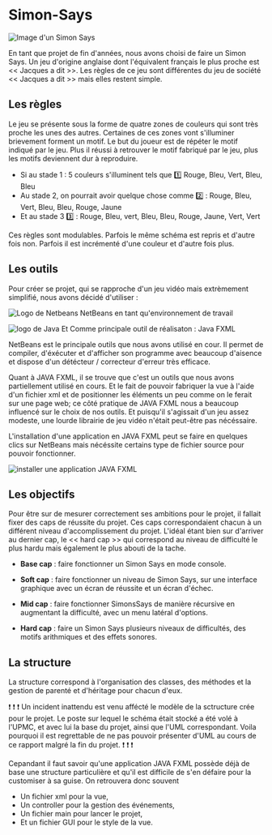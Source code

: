 # Simon-Says

![Image d'un Simon Says](http://meesterwouter.weebly.com/uploads/4/2/3/3/42339249/4818014_orig.png)

En tant que projet de fin d'années, nous avons choisi de faire un Simon Says. Un jeu d'origine anglaise dont l'équivalent français le plus proche est << Jacques a dit >>. Les règles de ce jeu sont différentes du jeu de société << Jacques a dit >> mais elles restent simple.  

## Les règles

Le jeu se présente sous la forme de quatre zones de couleurs qui sont très proche les unes des autres. Certaines de ces zones vont s'illuminer brievement forment un motif. Le but du joueur est de répéter le motif indiqué par le jeu. Plus il réussi à retrouver le motif fabriqué par le jeu, plus les motifs deviennent dur à reproduire.  
  
 - Si au stade 1 : 5 couleurs s'illuminent tels que  :one: Rouge, Bleu, Vert, Bleu, Bleu
 - Au stade 2, on pourrait avoir quelque chose comme  :two: : Rouge, Bleu, Vert, Bleu, Bleu, Rouge, Jaune
 - Et au stade 3  :three: : Rouge, Bleu, vert, Bleu, Bleu, Rouge, Jaune, Vert, Vert
 
 Ces règles sont modulables. Parfois le même schéma est repris et d'autre fois non. Parfois il est incrémenté d'une couleur et d'autre fois plus.

## Les outils

Pour créer se projet, qui se rapproche d'un jeu vidéo mais extrèmement simplifié, nous avons décidé d'utiliser :

![Logo de Netbeans](https://dl2.macupdate.com/images/icons128/12078.png?d=1430771912) NetBeans en tant qu'environnement de travail       
  
![logo de Java](https://dynamicimagesfr-v2b.netdna-ssl.com/product_class_external_product/java_128.png) Et Comme principale outil de réalisaton : Java FXML
  

NetBeans est le principale outils que nous avons utilisé en cour. Il permet de compiler, d'éxécuter et d'afficher son programme avec beaucoup d'aisence et dispose d'un détécteur / correcteur d'erreur très efficace.

Quant à JAVA FXML, il se trouve que c'est un outils que nous avons partiellement utilisé en cours. Et le fait de pouvoir fabriquer la vue à l'aide d'un fichier xml et de positionner les éléments un peu comme on le ferait sur une page web; ce côté pratique de JAVA FXML nous a beaucoup influencé sur le choix de nos outils. Et puisqu'il s'agissait d'un jeu assez modeste, une lourde librairie de jeu vidéo n'était peut-être pas nécéssaire.

L'installation d'une application en JAVA FXML peut se faire en quelques clics sur NetBeans mais nécéssite certains type de fichier source pour pouvoir fonctionner.
  
  ![installer une application JAVA FXML](https://docs.oracle.com/javafx/scenebuilder/1/use_java_ides/img/nb-create-fxml-app.gif)
  
## Les objectifs

Pour être sur de mesurer correctement ses ambitions pour le projet, il fallait fixer des caps de réussite du projet. Ces caps correspondaient chacun à un différent niveau d'accomplissement du projet. L'idéal étant bien sur d'arriver au dernier cap, le << hard cap >> qui correspond au niveau de difficulté le plus hardu mais également le plus abouti de la tache.

- **Base cap** : faire fonctionner un Simon Says en mode console.

- **Soft cap** : faire fonctionner un niveau de Simon Says, sur une interface graphique avec un écran de réussite et un écran d'échec.
  
- **Mid cap** : faire fonctionner SimonsSays de manière récursive en augmentant la difficulté, avec un menu latéral d'options.
  
- **Hard cap** : faire un Simon Says plusieurs niveaux de difficultés, des motifs arithmiques et des effets sonores.

## La structure

La structure correspond à l'organisation des classes, des méthodes et la gestion de parenté et d'héritage pour chacun d'eux.

 :exclamation:  :exclamation:  :exclamation: Un incident inattendu est venu affécté le modèle de la sctructure crée pour le projet. Le poste sur lequel le schéma était stocké a été volé à l'UPMC, et avec lui la base du projet, ainsi que l'UML correspondant. Voila pourquoi il est regrettable de ne pas pouvoir présenter d'UML au cours de ce rapport malgré la fin du projet.  :exclamation:  :exclamation:  :exclamation:

Cepandant il faut savoir qu'une application JAVA FXML possède déjà de base une structure particulière et qu'il est difficile de s'en défaire pour la customiser à sa guise. On retrouvera donc souvent

- Un fichier xml pour la vue,
- Un controller pour la gestion des événements,
- Un fichier main pour lancer le projet,
- Et un fichier GUI pour le style de la vue.

